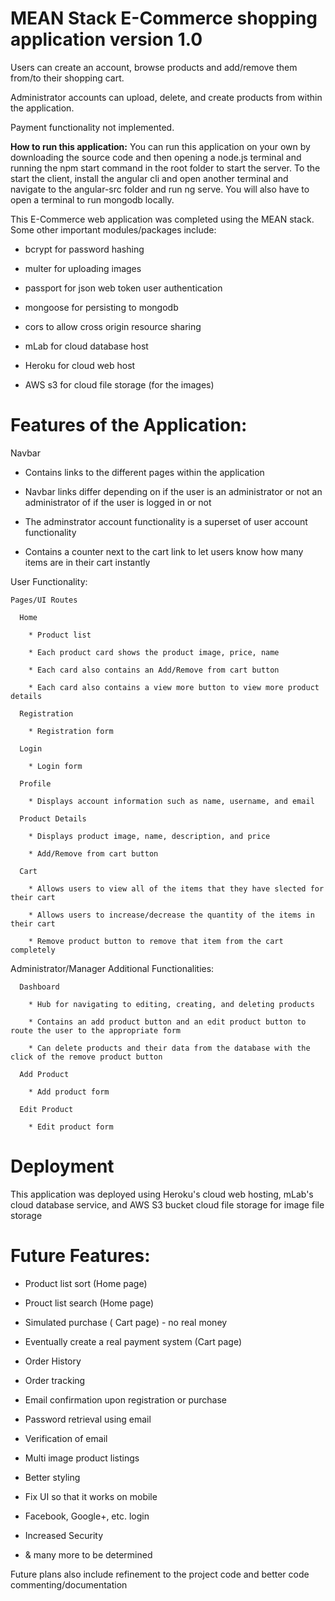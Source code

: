 # MEAN Stack E-Commerce shopping application version 1.0 
Users can create an account, browse products and add/remove them from/to their shopping cart. 

Administrator accounts can upload, delete, and create products from within the application.

Payment functionality not implemented.

**How to run this application:**
You can run this application on your own by downloading the source code and then opening a node.js terminal and running the npm start command in the root folder to start the server. To the start the client, install the angular cli and open another terminal and navigate to the angular-src folder and run ng serve. You will also have to open a terminal to run mongodb locally.


This E-Commerce web application was completed using the MEAN stack. Some other important modules/packages include: 

 * bcrypt for password hashing
  
 * multer for uploading images
  
 * passport for json web token user authentication
  
 * mongoose for persisting to mongodb
  
 * cors to allow cross origin resource sharing
    
 * mLab for cloud database host
    
 * Heroku for cloud web host
    
 * AWS s3 for cloud file storage (for the images)
  

# Features of the Application:

  Navbar
  
 * Contains links to the different pages within the application 
  
 * Navbar links differ depending on if the user is an administrator or not an administrator of if the user is logged in or not
    
 * The adminstrator account functionality is a superset of user account functionality
    
 * Contains a counter next to the cart link to let users know how many items are in their cart instantly
    
  User Functionality:
  
    Pages/UI Routes
    
      Home
      
        * Product list
        
        * Each product card shows the product image, price, name
        
        * Each card also contains an Add/Remove from cart button
        
        * Each card also contains a view more button to view more product details
        
      Registration
      
        * Registration form
        
      Login
      
        * Login form
        
      Profile
      
        * Displays account information such as name, username, and email
        
      Product Details
      
        * Displays product image, name, description, and price
        
        * Add/Remove from cart button
        
      Cart
      
        * Allows users to view all of the items that they have slected for their cart
        
        * Allows users to increase/decrease the quantity of the items in their cart
        
        * Remove product button to remove that item from the cart completely
        
        
  
  Administrator/Manager Additional Functionalities:
  
      Dashboard
      
        * Hub for navigating to editing, creating, and deleting products
        
        * Contains an add product button and an edit product button to route the user to the appropriate form
        
        * Can delete products and their data from the database with the click of the remove product button
        
      Add Product
      
        * Add product form
        
      Edit Product
      
        * Edit product form
        

# Deployment
This application was deployed using Heroku's cloud web hosting, mLab's cloud database service, and AWS S3 bucket cloud file storage for image file storage

# Future Features:

 * Product list sort (Home page)
  
 * Prouct list search (Home page)
  
 * Simulated purchase ( Cart page) - no real money
  
 * Eventually create a real payment system (Cart page)
  
 * Order History
  
 * Order tracking
  
 * Email confirmation upon registration or purchase
  
 * Password retrieval using email
  
 * Verification of email
  
 * Multi image product listings
  
 * Better styling
  
 * Fix UI so that it works on mobile
  
 * Facebook, Google+, etc. login
  
 * Increased Security
  
 * & many more to be determined
  
      
Future plans also include refinement to the project code and better code commenting/documentation
